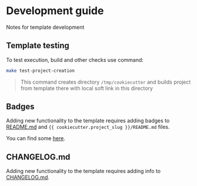 # Development guide

Notes for template development

## Template testing

To test execution, build and other checks use command:

```bash
make test-project-creation
```

> This command creates directory `/tmp/cookiecutter` and builds project from template there with local soft link in this directory

## Badges

Adding new functionality to the template requires adding badges to [README.md](README.md) and `{{ cookiecutter.project_slug }}/README.md` files.

You can find some [here](https://github.com/inttter/md-badges).

## CHANGELOG.md

Adding new functionality to the template requires adding info to [CHANGELOG.md](CHANGELOG.md).
